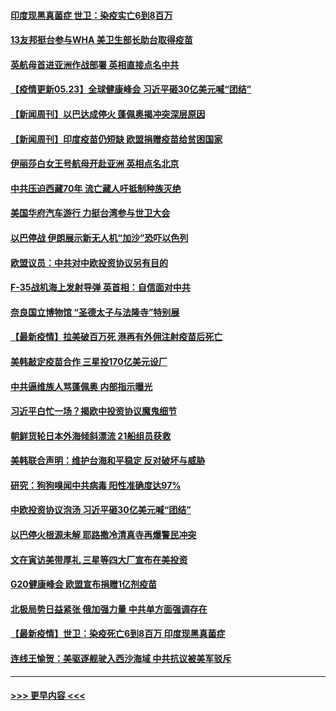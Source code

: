 #### [印度现黑真菌症 世卫：染疫实亡6到8百万](../pages/prog202/a103124919.md?t=05231002) 
#### [13友邦挺台参与WHA 美卫生部长助台取得疫苗](../pages/prog202/a103125022.md?t=05231002) 
#### [英航母首进亚洲作战部署 英相直接点名中共](../pages/prog202/a103125482.md?t=05231002) 
#### [【疫情更新05.23】全球健康峰会 习近平砸30亿美元喊“团结”](../pages/prog202/a103114528.md?t=05231002) 
#### [【新闻周刊】以巴达成停火 蓬佩奥揭冲突深层原因](../pages/prog202/a103125794.md?t=05231002) 
#### [【新闻周刊】印度疫苗仍短缺 欧盟捐赠疫苗给贫困国家](../pages/prog202/a103125770.md?t=05231002) 
#### [伊丽莎白女王号航母开赴亚洲 英相点名北京](../pages/prog202/a103125774.md?t=05231002) 
#### [中共压迫西藏70年 流亡藏人吁抵制种族灭绝](../pages/prog202/a103125744.md?t=05231002) 
#### [美国华府汽车游行 力挺台湾参与世卫大会](../pages/prog202/a103125742.md?t=05231002) 
#### [以巴停战 伊朗展示新无人机“加沙”恐吓以色列](../pages/prog202/a103125533.md?t=05231002) 
#### [欧盟议员：中共对中欧投资协议另有目的](../pages/prog202/a103125629.md?t=05231002) 
#### [F-35战机海上发射导弹 英首相：自信面对中共](../pages/prog202/a103125522.md?t=05231002) 
#### [奈良国立博物馆 “圣德太子与法隆寺”特别展](../pages/prog202/a103125611.md?t=05231002) 
#### [【最新疫情】拉美破百万死  港再有外佣注射疫苗后死亡](../pages/prog202/a103125585.md?t=05231002) 
#### [美韩敲定疫苗合作 三星投170亿美元设厂](../pages/prog202/a103125566.md?t=05231002) 
#### [中共逼维族人骂蓬佩奥 内部指示曝光](../pages/prog202/a103125462.md?t=05231002) 
#### [习近平白忙一场？揭欧中投资协议魔鬼细节](../pages/prog202/a103125395.md?t=05231002) 
#### [朝鲜货轮日本外海倾斜漂流 21船组员获救](../pages/prog202/a103125403.md?t=05231002) 
#### [美韩联合声明：维护台海和平稳定 反对破坏与威胁](../pages/prog202/a103125368.md?t=05231002) 
#### [研究：狗狗嗅闻中共病毒 阳性准确度达97%](../pages/prog202/a103125348.md?t=05231002) 
#### [中欧投资协议泡汤 习近平砸30亿美元喊“团结”](../pages/prog202/a103125327.md?t=05231002) 
#### [以巴停火根源未解 耶路撒冷清真寺再爆警民冲突](../pages/prog202/a103125254.md?t=05231002) 
#### [文在寅访美带厚礼 三星等四大厂宣布在美投资](../pages/prog202/a103125245.md?t=05231002) 
#### [G20健康峰会 欧盟宣布捐赠1亿剂疫苗](../pages/prog202/a103125235.md?t=05231002) 
#### [北极局势日益紧张 俄加强力量 中共单方面强调存在](../pages/prog202/a103124671.md?t=05231002) 
#### [【最新疫情】世卫：染疫死亡6到8百万 印度现黑真菌症](../pages/prog202/a103124799.md?t=05231002) 
#### [连线王愉贺：美驱逐舰驶入西沙海域 中共抗议被美军驳斥](../pages/prog202/a103124269.md?t=05231002) 

----
#### [ >>> 更早内容 <<< ](../indexes/prog202-earlier.md)

